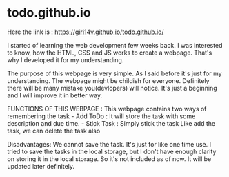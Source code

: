 # todo.github.io

Here the link is : https://giri14v.github.io/todo.github.io/

I started of learning the web development few weeks back. I was interested to know, how the HTML, CSS and JS works to create a webpage.  That's why I developed it for my understanding.

The purpose of this webpage is very simple. As I said before it's just for my understanding. The webpage might be childish for everyone. Definitely there will be many mistake you(devlopers) will notice. 
It's just a beginning and I will improve it in better way.

FUNCTIONS OF THIS WEBPAGE :
This webpage contains two ways of remembering the task
      - Add ToDo : It will store the task with some description and due time.
      - Stick Task : Simply stick the task 
 Like add the task, we can delete the task also
 
 Disadvantages: We cannot save the task. It's just for like one time use. I tried to save the tasks in the local storage, but I don't have enough clarity on storing it in the local storage. So it's not included as of now. It will be updated later definitely.  
 
